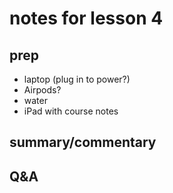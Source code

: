 # notes for lesson 4

## prep
- laptop (plug in to power?)
- Airpods?
- water 
- iPad with course notes

## summary/commentary







## Q&A
